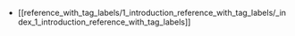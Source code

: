 - [[reference_with_tag_labels/1_introduction_reference_with_tag_labels/_index_1_introduction_reference_with_tag_labels]]